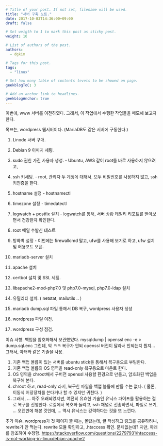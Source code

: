 ```yaml
---
# Title of your post. If not set, filename will be used.
title: "서버 구축 노트."
date: 2017-10-03T14:36:00+09:00
draft: false

# Set weigth to 1 to mark this post as sticky post.
weight: 10

# List of authors of the post.
authors:
  - dgkim

# Tags for this post.
tags:
  - "linux"

# Set how many table of contents levels to be showed on page.
geekblogToC: 3

# Add an anchor link to headlines.
geekblogAnchor: true
---
```


이번에, www 서버를 이전하였다.
그래서, 이 작업에서 수행한 작업들을 메모해 보고자 한다.

목표는, wordpress 웹서버이다. (MariaDB도 같은 서버에 구동한다.)

1. Linode 서버 구매.
2. Debian 9 이미지 세팅.
3. sudo 권한 가진 사용자 생성. - Ubuntu, AWS 같이 root를 바로 사용하지 않으려고,
4. ssh 키세팅. - root, 관리자 두 계정에 대해서, 모두 비밀번호를 사용하지 않고, ssh 키인증을 한다.
5. hostname 설정 - hostnamectl
6. timezone 설정 - timedatectl
7. logwatch + postfix 설치 - logwatch를 통해, 서버 상황 데일리 리포트를 받아보면서 건강한지 확인한다.
8. root 메일 수발신 테스트
9. 방화벽 설정 - 이번에는 firewallcmd 말고, ufw를 사용해 보기로 하고, ufw 설치 및 허용포트 오픈.
10. mariadb-server 설치
11. apache 설치
12. certbot 설치 및 SSL 세팅.
13. libapache2-mod-php7.0 및 php7.0-mysql, php7.0-ldap 설치
14. 유틸리티 설치. ( netstat, mailutils .. )

15. mariadb dump.sql 파일 통해서 DB 복구, wordpress 사용자 생성
16. wordpress 파일 이전.
17. wordpress 구성 점검.

이슈 사항.
백업을 암호화해서 보관했었다. mysqldump | openssl enc -e > dump.sql.enc
그런데, 악 ㅋㅋ 복구가 안되 openssl 버전이 달라서 안되는지 뭔지...
그래서, 아래와 같은 기술을 사용.

1. 기존 백업 볼륨이 있는 서버를 ubuntu stick을 통해서 복구용으로 부팅한다.
2. 기존 백업 볼륨의 OS 영역을 read-only 복구용으로 마운트 한다.
3. OS 영역을 chroot해서 구버전 openssl 사용할 환경으로 만들고, 암호화된 백업을 복구해 본다.
4. chroot 하고, read-only 라서, 복구한 파일을 백업 볼륨에 만들 수는 없다. ( 물론, 이동식 저장장치를 쓴다거나 할 수 있지만 귀찬다. )
5. 그래서, ... 아주 오래되었지만, 여전히 유효한 기술인 유닉스 파이프를 활용하는 걸로 복구를 진행한다. 로컬에서 복호화 돌리고, ssh 채널로 전송하면서, 파일로 쓰기, ... 오랜만에 해본 것인데, ... 역시 유닉스는 강력하다는 것을 또 느낀다.

추가 이슈.
wordpress가 첫 페이지 뜰 때는, 몰랐는데, 글 작성하고 링크를 공유하려니, rewrite가 안 먹는다.
rewrite 모듈 확인하고, .htaccess 확인. 문제없는데? 지만, 아래를 참조하여 수정함.
https://stackoverflow.com/questions/22797931/htaccess-is-not-working-in-linuxdebian-apache2
